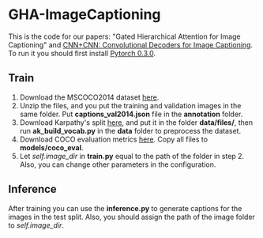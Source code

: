 # GHA-ImageCaptioning

This is the code for our papers: "Gated Hierarchical Attention for Image Captioning" and [CNN+CNN: Convolutional Decoders for Image Captioning](https://arxiv.org/abs/1805.09019). To run it you should first install [Pytorch 0.3.0](https://pytorch.org/docs/0.3.0/).

## Train
1. Download the MSCOCO2014 dataset [here](http://cocodataset.org/#download).
2. Unzip the files, and you put the training and validation images in the same folder. Put **captions_val2014.json** file in the **annotation** folder.
3. Download Karpathy's split [here](http://cs.stanford.edu/people/karpathy/deepimagesent/caption_datasets.zip), and put it in the folder **data/files/**, then run **ak_build_vocab.py** in the **data** folder to preprocess the dataset.
4. Download COCO evaluation metrics [here](https://github.com/tylin/coco-caption). Copy all files to **models/coco_eval**.
3. Let *self.image_dir* in **train.py** equal to the path of the folder in step 2. Also, you can change other parameters in the configuration.
## Inference
After training you can use the **inference.py** to generate captions for the images in the test split. Also, you should assign the path of the image folder to *self.image_dir*.
